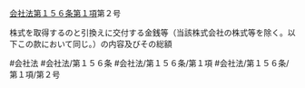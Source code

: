 [会社法第１５６条第１項](会社法＿＿＿＿第１５６条第１項)第２号

株式を取得するのと引換えに交付する金銭等（当該株式会社の株式等を除く。以下この款において同じ。）の内容及びその総額


#会社法
#会社法/第１５６条
#会社法/第１５６条/第１項
#会社法/第１５６条/第１項/第２号
